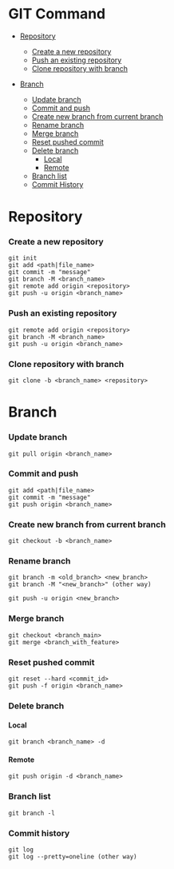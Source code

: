 # GIT Command
- [Repository](#repository)

  - [Create a new repository](#create-a-new-repository)
  - [Push an existing repository](#push-an-existing-repository)
  - [Clone repository with branch](#clone-repository-with-branch)

- [Branch](#branch)

  - [Update branch](#update-branch)
  - [Commit and push](#commit-and-push)
  - [Create new branch from current branch](#create-new-branch-from-current-branch)
  - [Rename branch](#rename-branch)
  - [Merge branch](#merge-branch)
  - [Reset pushed commit](#reset-pushed-commit)
  - [Delete branch](#celete-branch)
    - [Local](#local)
    - [Remote](#remote)
  - [Branch list](#branch-list)
  - [Commit History](#commit-history)


# Repository
### Create a new repository
```
git init
git add <path|file_name>
git commit -m "message"
git branch -M <branch_name>
git remote add origin <repository>
git push -u origin <branch_name>
```
### Push an existing repository
```
git remote add origin <repository>
git branch -M <branch_name>
git push -u origin <branch_name>
```
### Clone repository with branch
```
git clone -b <branch_name> <repository>
```
# Branch
### Update branch
```
git pull origin <branch_name>
```
### Commit and push
```
git add <path|file_name>
git commit -m "message"
git push origin <branch_name>
```
### Create new branch from current branch
```
git checkout -b <branch_name>
```
### Rename branch
```
git branch -m <old_branch> <new_branch>
git branch -M "<new_branch>" (other way)

git push -u origin <new_branch>
```
### Merge branch
```
git checkout <branch_main>
git merge <branch_with_feature>
```
### Reset pushed commit
```
git reset --hard <commit_id>
git push -f origin <branch_name>
```
### Delete branch
#### Local
```
git branch <branch_name> -d
```
#### Remote
```
git push origin -d <branch_name>
```
### Branch list
```
git branch -l
```
### Commit history
```
git log
git log --pretty=oneline (other way)
```

